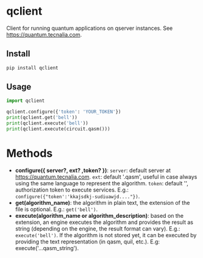 # qclient

Client for running quantum applications on qserver instances. See https://quantum.tecnalia.com.

## Install

```sh
pip install qclient
```

## Usage

```python
import qclient

qclient.configure({'token': 'YOUR_TOKEN'})
print(qclient.get('bell'))
print(qclient.execute('bell'))
print(qclient.execute(circuit.qasm()))
```

# Methods

- **configure({ server?, ext? ,token? })**: `server`: default server at https://quantum.tecnalia.com. `ext`: default '.qasm', useful in case always using the same language to represent the algorithm. `token`: default '', authorization token to execute services. E.g.: `configure({"token':'kkajsdkj-sudiuawjd...."})`.
- **get(algorithm_name)**: the algorithm in plain text, the extension of the file is optional. E.g.: `get('bell')`.
- **execute(algorithm_name or algorithm_description)**: based on the extension, an engine executes the algorithm and provides the result as string (depending on the engine, the result format can vary). E.g.: `execute('bell')`. If the algorithm is not stored yet, it can be executed by providing the text representation (in qasm, quil, etc.). E.g: execute('...qasm_string').
